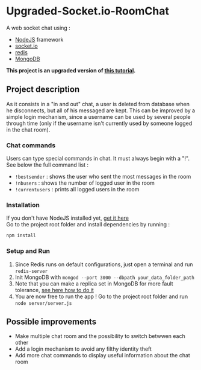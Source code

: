 # Upgraded-Socket.io-RoomChat

A web socket chat using :  
* [NodeJS](https://nodejs.org) framework 
* [socket.io](https://socket.io/docs)
* [redis](https://redis.io)
* [MongoDB](https://www.mongodb.com)

**This project is an upgraded version of [this tutorial](https://github.com/Applelo/Socket.io-Room-Chat).**

## Project description
As it consists in a "in and out" chat, a user is deleted from database when he disconnects, but all of his messaged are kept. This can be improved by a simple login mechanism, since a username can be used by several people through time (only if the username isn't currently used by someone logged in the chat room).

### Chat commands
Users can type special commands in chat. It must always begin with a "!". 
See below the full command list :  
* `!bestsender` : shows the user who sent the most messages in the room
* `!nbusers` : shows the number of logged user in the room
* `!currentusers` : prints all logged users in the room

### Installation
If you don't have NodeJS installed yet, [get it here](https://nodejs.org)  
Go to the project root folder and install dependencies by running :
```bash
npm install 
```

### Setup and Run
1. Since Redis runs on default configurations, just open a terminal and run `redis-server`
2. Init MongoDB with `mongod --port 3000 --dbpath your_data_folder_path`
3. Note that you can make a replica set in MongoDB for more fault tolerance, [see here how to do it](https://docs.mongodb.com/manual/replication)
4. You are now free to run the app ! Go to the project root folder and run `node server/server.js`

## Possible improvements
* Make multiple chat room and the possibility to switch betwwen each other
* Add a login mechanism to avoid any filthy identity theft
* Add more chat commands to display useful information about the chat room
